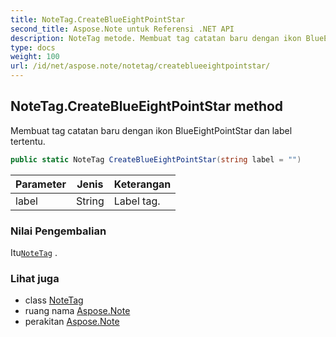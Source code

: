 ```yaml
---
title: NoteTag.CreateBlueEightPointStar
second_title: Aspose.Note untuk Referensi .NET API
description: NoteTag metode. Membuat tag catatan baru dengan ikon BlueEightPointStar dan label tertentu.
type: docs
weight: 100
url: /id/net/aspose.note/notetag/createblueeightpointstar/
---
```

## NoteTag.CreateBlueEightPointStar method

Membuat tag catatan baru dengan ikon BlueEightPointStar dan label tertentu.

```csharp
public static NoteTag CreateBlueEightPointStar(string label = "")
```

| Parameter | Jenis | Keterangan |
| --- | --- | --- |
| label | String | Label tag. |

### Nilai Pengembalian

Itu[`NoteTag`](../) .

### Lihat juga

* class [NoteTag](../)
* ruang nama [Aspose.Note](../../notetag/)
* perakitan [Aspose.Note](../../../)



